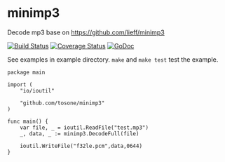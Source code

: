 # minimp3

Decode mp3 base on https://github.com/lieff/minimp3

[![Build Status](https://travis-ci.org/tosone/minimp3.svg?branch=master)](https://travis-ci.org/tosone/minimp3) [![Coverage Status](https://coveralls.io/repos/github/tosone/minimp3/badge.svg)](https://coveralls.io/github/tosone/minimp3) [![GoDoc](https://godoc.org/github.com/tosone/minimp3?status.svg)](https://godoc.org/github.com/tosone/minimp3)

See examples in example directory. `make` and `make test` test the example.

``` golang
package main

import (
	"io/ioutil"

	"github.com/tosone/minimp3"
)

func main() {
	var file, _ = ioutil.ReadFile("test.mp3")
	_, data, _ := minimp3.DecodeFull(file)

	ioutil.WriteFile("f32le.pcm",data,0644)
}
```

